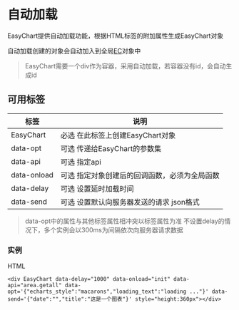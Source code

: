 # 自动加载

EasyChart提供自动加载功能，根据HTML标签的附加属性生成EasyChart对象

自动加载创建的对象会自动加入到全局[EC](EC.md)对象中

>EasyChart需要一个div作为容器，采用自动加载，若容器没有id，会自动生成id

## 可用标签

|    标签     |                     说明                      |
| ----------- | --------------------------------------------- |
| EasyChart   | 必选 在此标签上创建EasyChart对象              |
| data-opt    | 可选 传递给EasyChart的参数集                  |
| data-api    | 可选 指定api                                  |
| data-onload | 可选 指定对象创建后的回调函数，必须为全局函数 |
| data-delay  | 可选 设置延时加载时间                         |
| data-send   | 可选 设置默认向服务器发送的请求 json格式      |

> data-opt中的属性与其他标签属性相冲突以标签属性为准
> 不设置delay的情况下，多个实例会以300ms为间隔依次向服务器请求数据


### 实例

HTML

```
<div EasyChart data-delay="1000" data-onload="init" data-api="area.getall" data-opt='{"echarts_style":"macarons","loading_text":"loading ..."}' data-send='{"date":"","title":"这是一个图表"}' style="height:360px"></div>

```
